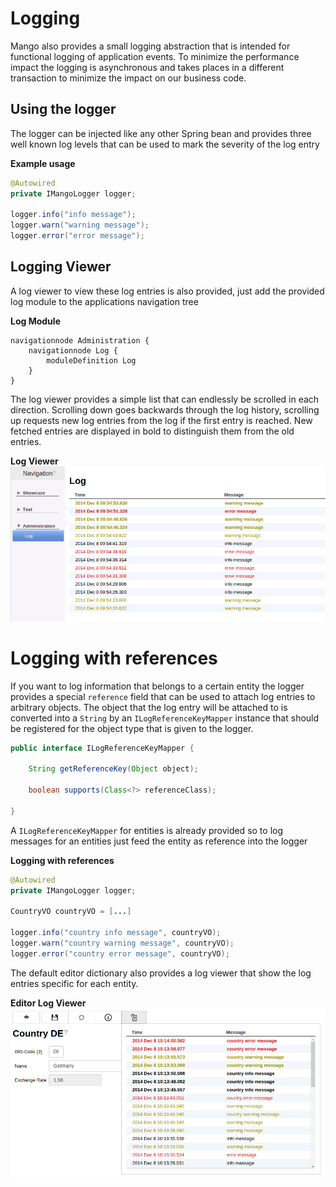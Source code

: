 # Logging

Mango also provides a small logging abstraction that is intended for functional logging of application events. To minimize the performance impact the logging is asynchronous and takes places in a different transaction to minimize the impact on our business code.


## Using the logger

The logger can be injected like any other Spring bean and provides three well known log levels that can be used to mark the severity of the log entry

**Example usage**
```java
@Autowired
private IMangoLogger logger;

logger.info("info message");
logger.warn("warning message");
logger.error("error message");
```

## Logging Viewer

A log viewer to view these log entries is also provided, just add the provided log module to the applications navigation tree

**Log Module**
```
navigationnode Administration {
	navigationnode Log {
		moduleDefinition Log
	}
}
```

The log viewer provides a simple list that can endlessly be scrolled in each direction. Scrolling down goes backwards through the log history, scrolling up requests new log entries from the log if the first entry is reached. New fetched entries are displayed in bold to distinguish them from the old entries.

**Log Viewer**
![log_module_ui.png](log_module_ui.png "Log Viewer")

# Logging with references

If you want to log information that belongs to a certain entity the logger provides a special `reference` field that can be used to attach log entries to arbitrary objects.
The object that the log entry will be attached to is converted into a `String` by an `ILogReferenceKeyMapper` instance that should be registered for the object type that is given to the logger.


```java
public interface ILogReferenceKeyMapper {

	String getReferenceKey(Object object);

	boolean supports(Class<?> referenceClass);

}
```

A `ILogReferenceKeyMapper` for entities is already provided so to log messages for an entities just feed the entity as reference into the logger

**Logging with references**

```java
@Autowired
private IMangoLogger logger;

CountryVO countryVO = [...]

logger.info("country info message", countryVO);
logger.warn("country warning message", countryVO);
logger.error("country error message", countryVO);
```

The default editor dictionary also provides a log viewer that show the log entries specific for each entity.

**Editor Log Viewer**
![editor_log_viewer.png](editor_log_viewer.png "Editor Log Viewer")

